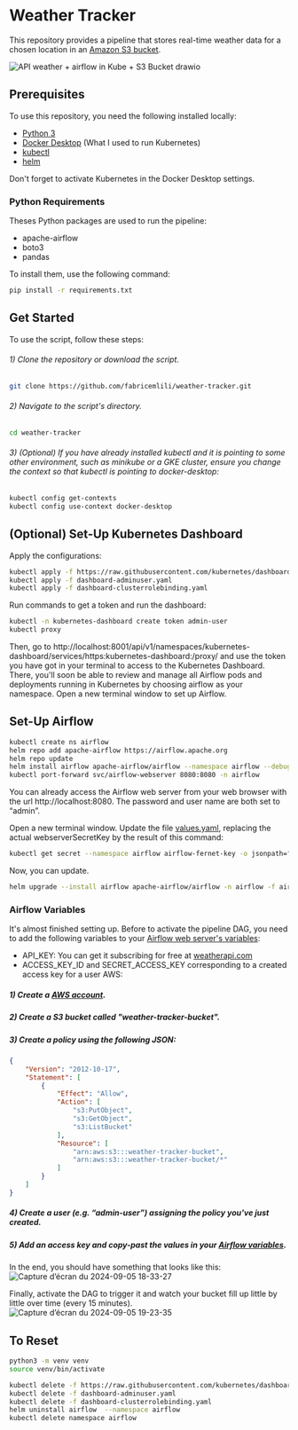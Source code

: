 # Weather Tracker
This repository provides a pipeline that stores real-time weather data for a chosen location in an [Amazon S3 bucket](https://aws.amazon.com/fr/s3/).

![API weather + airflow in Kube + S3 Bucket drawio](https://github.com/user-attachments/assets/bbd1d3ef-dedc-4852-bb8e-7a19d859f99c)

## Prerequisites
To use this repository, you need the following installed locally:
- [Python 3](https://www.python.org/downloads/)
- [Docker Desktop](https://docs.docker.com/desktop/) (What I used to run Kubernetes)
- [kubectl](https://kubernetes.io/docs/tasks/tools/)
- [helm](https://helm.sh/docs/intro/install/)
  
Don't forget to activate Kubernetes in the Docker Desktop settings.
  
### Python Requirements
Theses Python packages are used to run the pipeline:
- apache-airflow
- boto3
- pandas

To install them, use the following command:
```bash
pip install -r requirements.txt
```

## Get Started
To use the script, follow these steps:

###### 1) Clone the repository or download the script.
```bash
git clone https://github.com/fabricemlili/weather-tracker.git
```

###### 2) Navigate to the script's directory.
```bash
cd weather-tracker
```

###### 3) (Optional) If you have already installed kubectl and it is pointing to some other environment, such as minikube or a GKE cluster, ensure you change the context so that kubectl is pointing to docker-desktop:
```bash
kubectl config get-contexts
kubectl config use-context docker-desktop
```

## (Optional) Set-Up Kubernetes Dashboard

Apply the configurations: 
```bash
kubectl apply -f https://raw.githubusercontent.com/kubernetes/dashboard/v2.7.0/aio/deploy/recommended.yaml
kubectl apply -f dashboard-adminuser.yaml
kubectl apply -f dashboard-clusterrolebinding.yaml
```
Run commands to get a token and run the dashboard:
```bash
kubectl -n kubernetes-dashboard create token admin-user
kubectl proxy
```
Then, go to http://localhost:8001/api/v1/namespaces/kubernetes-dashboard/services/https:kubernetes-dashboard:/proxy/ and use the token you have got in your terminal to access to the Kubernetes Dashboard.
There, you'll soon be able to review and manage all Airflow pods and deployments running in Kubernetes by choosing airflow as your namespace.
Open a new terminal window to set up Airflow.

## Set-Up Airflow
```bash
kubectl create ns airflow
helm repo add apache-airflow https://airflow.apache.org
helm repo update
helm install airflow apache-airflow/airflow --namespace airflow --debug
kubectl port-forward svc/airflow-webserver 8080:8080 -n airflow
```
You can already access the Airflow web server from your web browser with the url http://localhost:8080. The password and user name are both set to “admin”.

Open a new terminal window.
Update the file [values.yaml](airflow-config/values.yaml), replacing the actual webserverSecretKey by the result of this command:
```bash
kubectl get secret --namespace airflow airflow-fernet-key -o jsonpath="{.data.fernet-key}" | base64 --decode
```

Now, you can update.
```bash
helm upgrade --install airflow apache-airflow/airflow -n airflow -f airflow-config/values.yaml --debug
```
### Airflow Variables
It's almost finished setting up. Before to activate the pipeline DAG, you need to add the following variables to your [Airflow web server's variables](http://localhost:8080/variable/list/):
- API_KEY: You can get it subscribing for free at [weatherapi.com](https://www.weatherapi.com/signup.aspx)
- ACCESS_KEY_ID and SECRET_ACCESS_KEY corresponding to a created access key for a user AWS:

##### 1) Create a [AWS account](https://aws.amazon.com/).

##### 2) Create a S3 bucket called "weather-tracker-bucket".

##### 3) Create a policy using the following JSON:
```JSON
{
    "Version": "2012-10-17",
    "Statement": [
        {
            "Effect": "Allow",
            "Action": [
                "s3:PutObject",
                "s3:GetObject",
                "s3:ListBucket"
            ],
            "Resource": [
                "arn:aws:s3:::weather-tracker-bucket",
                "arn:aws:s3:::weather-tracker-bucket/*"
            ]
        }
    ]
}
```

##### 4) Create a user (e.g. “admin-user”) assigning the policy you've just created.

##### 5) Add an access key and copy-past the values in your [Airflow variables](http://localhost:8080/variable/list/).

In the end, you should have something that looks like this:
![Capture d’écran du 2024-09-05 18-33-27](https://github.com/user-attachments/assets/820661f8-49c8-4853-8708-1112af4c664b)

Finally, activate the DAG to trigger it and watch your bucket fill up little by little over time (every 15 minutes).
![Capture d’écran du 2024-09-05 19-23-35](https://github.com/user-attachments/assets/1958c735-d66c-4aef-b00f-63f827a500e9)


## To Reset

```bash
python3 -m venv venv
source venv/bin/activate

kubectl delete -f https://raw.githubusercontent.com/kubernetes/dashboard/v2.7.0/aio/deploy/recommended.yaml
kubectl delete -f dashboard-adminuser.yaml
kubectl delete -f dashboard-clusterrolebinding.yaml
helm uninstall airflow  --namespace airflow
kubectl delete namespace airflow
```
